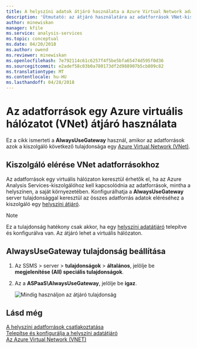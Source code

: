 ```yaml
---
title: A helyszíni adatok átjáró használata a Azure Virtual Network adatforrások |} Microsoft Docs
description: 'Útmutató: az átjáró használatára az adatforrások VNet-kiszolgáló konfigurálása.'
author: minewiskan
manager: kfile
ms.service: analysis-services
ms.topic: conceptual
ms.date: 04/20/2018
ms.author: owend
ms.reviewer: minewiskan
ms.openlocfilehash: 7e792114c61c6257f4f5be5bfa65474d595f0d36
ms.sourcegitcommit: e2adef58c03b0a780173df2d988907b5cb809c82
ms.translationtype: MT
ms.contentlocale: hu-HU
ms.lasthandoff: 04/28/2018
---
```

# <a name="use-gateway-for-data-sources-on-an-azure-virtual-network-vnet"></a>Az adatforrások egy Azure virtuális hálózatot (VNet) átjáró használata

Ez a cikk ismerteti a **AlwaysUseGateway** használ, amikor az adatforrások azok a kiszolgáló következő tulajdonsága egy [Azure Virtual Network (VNet)](../virtual-network/virtual-networks-overview.md).

## <a name="server-access-to-vnet-data-sources"></a>Kiszolgáló elérése VNet adatforrásokhoz

Az adatforrások egy virtuális hálózaton keresztül érhetők el, ha az Azure Analysis Services-kiszolgálóhoz kell kapcsolódnia az adatforrások, mintha a helyszínen, a saját környezetében. Konfigurálhatja a **AlwaysUseGateway** server tulajdonsággal keresztül az összes adatforrás adatok eléréséhez a kiszolgáló egy [helyszíni átjáró](analysis-services-gateway.md). 

> [!NOTE]
> Ez a tulajdonság hatékony csak akkor, ha egy [helyszíni adatátjáró](analysis-services-gateway.md) telepítve és konfigurálva van. Az átjáró lehet a virtuális hálózaton.

## <a name="configure-alwaysusegateway-property"></a>AlwaysUseGateway tulajdonság beállítása

1. Az SSMS > server > **tulajdonságok** > **általános**, jelölje be **megjelenítése (All) speciális tulajdonságok**.
2. Az a **ASPaaS\AlwaysUseGateway**, jelölje be **igaz**.

    ![Mindig használjon az átjáró tulajdonság](media/analysis-services-vnet-gateway/aas-ssms-always-property.png)


## <a name="see-also"></a>Lásd még
[A helyszíni adatforrások csatlakoztatása](analysis-services-gateway.md)   
[Telepítse és konfigurálja a helyszíni adatátjáró](analysis-services-gateway-install.md)   
[Az Azure Virtual Network (VNET)](../virtual-network/virtual-networks-overview.md)   

